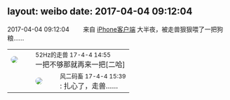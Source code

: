 layout: weibo
date: 2017-04-04 09:12:04
---
<meta name="referrer" content="no-referrer" />

2017-04-04 09:12:04  &nbsp;&nbsp;&nbsp;&nbsp;&nbsp;&nbsp; 来自 <a href="http://app.weibo.com/t/feed/9ksdit" rel="nofollow">iPhone客户端</a>
大半夜，被走兽狠狠喂了一把狗粮…… ​​​

<table style="width: 100%;">
  <tr>
    <td style="width: 40px;"><img style="border-radius:50%" src="https://tva4.sinaimg.cn/crop.0.0.180.180.50/8beaf773jw1e8qgp5bmzyj2050050aa8.jpg?KID=imgbed,tva&Expires=1624464105&ssig=lqhLwT1pJ7"></td>
    <td colspan="2"><small>52Hz的走兽 17-4-4 14:55</small><br/>一把不够那就再来一把[二哈]</td>
  </tr>
  <tr>
    <td/>
    <td style="width: 40px;"><img style="border-radius:50%" src="https://tva3.sinaimg.cn/crop.0.0.639.639.50/6d2a6003jw8f3idy69w2gj20hs0hrt9g.jpg?KID=imgbed,tva&Expires=1624464105&ssig=jnTHLh0q7v"></td>
    <td><small>风二码畜 17-4-4 15:39</small><br/>: 扎心了，走兽……</td>
  </tr>
</table>
